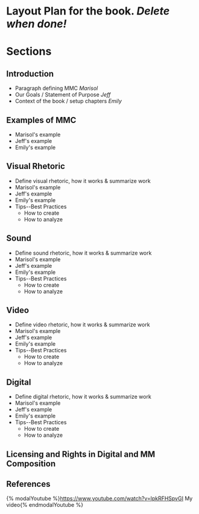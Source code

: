 # Layout Plan for the book. _Delete when done!_

# Sections
## Introduction
* Paragraph defining MMC *Marisol*
* Our Goals / Statement of Purpose *Jeff*
* Context of the book / setup chapters *Emily*

## Examples of MMC
* Marisol's example
* Jeff's example
* Emily's example

## Visual Rhetoric
* Define visual rhetoric, how it works & summarize work
* Marisol's example
* Jeff's example
* Emily's example
* Tips--Best Practices
    * How to create
    * How to analyze
    
## Sound
* Define sound rhetoric, how it works & summarize work
* Marisol's example
* Jeff's example
* Emily's example
* Tips--Best Practices
    * How to create
    * How to analyze

## Video
* Define video rhetoric, how it works & summarize work
* Marisol's example
* Jeff's example
* Emily's example
* Tips--Best Practices
    * How to create
    * How to analyze

## Digital
* Define digital rhetoric, how it works & summarize work
* Marisol's example
* Jeff's example
* Emily's example
* Tips--Best Practices
    * How to create
    * How to analyze

## Licensing and Rights in Digital and MM Composition

## References

{% modalYoutube %}https://www.youtube.com/watch?v=lpkRFHSpvGI My video{% endmodalYoutube %}


